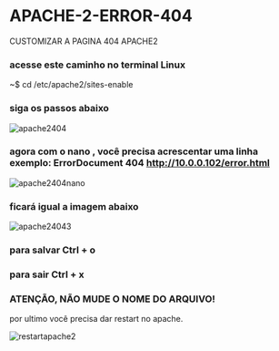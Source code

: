 # APACHE-2-ERROR-404
CUSTOMIZAR A PAGINA 404 APACHE2

### acesse este caminho no terminal Linux

~$ cd  /etc/apache2/sites-enable

### siga os passos abaixo

![apache2404](https://user-images.githubusercontent.com/79322362/155826450-37711955-5936-4f21-8712-9def316493c1.png)

### agora com o nano , você precisa acrescentar uma linha  exemplo: ErrorDocument 404 http://10.0.0.102/error.html


![apache2404nano](https://user-images.githubusercontent.com/79322362/155826562-aa30d9c7-0bd8-4a35-81fd-6a93e93ee8cc.png)

### ficará igual a imagem abaixo

![apache24043](https://user-images.githubusercontent.com/79322362/155826708-fc01aee8-fbe5-42a0-bf89-232c08badd8a.png)

### para salvar Ctrl + o 

### para sair Ctrl + x

### ATENÇÃO, NÃO MUDE O NOME DO ARQUIVO!


por ultimo você precisa dar restart no apache.

![restartapache2](https://user-images.githubusercontent.com/79322362/155827538-d8521557-9093-4354-9233-27aa85d99808.png)

